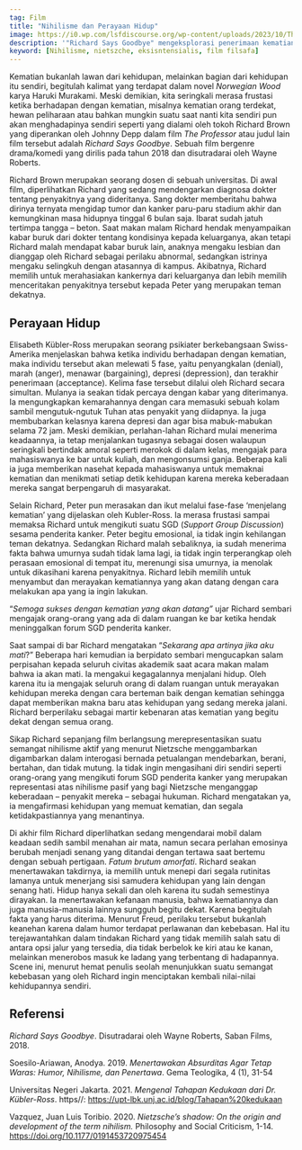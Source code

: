 ```yaml
---
tag: Film
title: "Nihilisme dan Perayaan Hidup"
image: https://i0.wp.com/lsfdiscourse.org/wp-content/uploads/2023/10/The-Professor.jpg
description: '"Richard Says Goodbye" mengeksplorasi penerimaan kematian melalui perjalanan seorang dosen yang sakit parah dalam menerima kematiannya yang akan datang.'
keyword: [Nihilisme, nietszche, eksisntensialis, film filsafa]
---
```

<p>Kematian bukanlah lawan dari kehidupan, melainkan bagian dari kehidupan itu sendiri, begitulah kalimat yang terdapat dalam novel <em>Norwegian Wood</em> karya Haruki Murakami. Meski demikian, kita seringkali merasa frustasi ketika berhadapan dengan kematian, misalnya kematian orang terdekat, hewan peliharaan atau bahkan mungkin suatu saat nanti kita sendiri pun akan menghadapinya sendiri seperti yang dialami oleh tokoh Richard Brown yang diperankan oleh Johnny Depp dalam film <em>The Professor</em> atau judul lain film tersebut adalah <em>Richard Says Goodbye</em>. Sebuah film bergenre drama/komedi yang dirilis pada tahun 2018 dan disutradarai oleh Wayne Roberts.</p> <p>Richard Brown merupakan seorang dosen di sebuah universitas. Di awal film, diperlihatkan Richard yang sedang mendengarkan diagnosa dokter tentang penyakitnya yang dideritanya. Sang dokter memberitahu bahwa dirinya ternyata mengidap tumor dan kanker paru-paru stadium akhir dan kemungkinan masa hidupnya tinggal 6 bulan saja. Ibarat sudah jatuh tertimpa tangga – beton. Saat makan malam Richard hendak menyampaikan kabar buruk dari dokter tentang kondisinya kepada keluarganya, akan tetapi Richard malah mendapat kabar buruk lain, anaknya mengaku lesbian dan dianggap oleh Richard sebagai perilaku abnormal, sedangkan istrinya mengaku selingkuh dengan atasannya di kampus. Akibatnya, Richard memilih untuk merahasiakan kankernya dari keluarganya dan lebih memilih menceritakan penyakitnya tersebut kepada Peter yang merupakan teman dekatnya.</p> <h2><strong>Perayaan Hidup</strong></h2> <p>Elisabeth Kübler-Ross merupakan seorang psikiater berkebangsaan Swiss-Amerika menjelaskan bahwa ketika individu berhadapan dengan kematian, maka individu tersebut akan melewati 5 fase, yaitu penyangkalan (denial), marah (anger), menawar (bargaining), depresi (depression), dan terakhir penerimaan (acceptance). Kelima fase tersebut dilalui oleh Richard secara simultan. Mulanya ia seakan tidak percaya dengan kabar yang diterimanya. Ia mengungkapkan kemarahannya dengan cara memasuki sebuah kolam sambil mengutuk-ngutuk Tuhan atas penyakit yang diidapnya. Ia juga membubarkan kelasnya karena depresi dan agar bisa mabuk-mabukan selama 72 jam. Meski demikian, perlahan-lahan Richard mulai menerima keadaannya, ia tetap menjalankan tugasnya sebagai dosen walaupun seringkali bertindak amoral seperti merokok di dalam kelas, mengajak para mahasiswanya ke bar untuk kuliah, dan mengonsumsi ganja. Beberapa kali ia juga memberikan nasehat kepada mahasiswanya untuk memaknai kematian dan menikmati setiap detik kehidupan karena mereka keberadaan mereka sangat berpengaruh di masyarakat.</p> <p>Selain Richard, Peter pun merasakan dan ikut melalui fase-fase ‘menjelang kematian’ yang dijelaskan oleh Kubler-Ross. Ia merasa frustasi sampai memaksa Richard untuk mengikuti suatu SGD (<em>Support Group Discussion</em>) sesama penderita kanker. Peter begitu emosional, ia tidak ingin kehilangan teman dekatnya. Sedangkan Richard malah sebaliknya, ia sudah menerima fakta bahwa umurnya sudah tidak lama lagi, ia tidak ingin terperangkap oleh perasaan emosional di tempat itu, merenungi sisa umurnya, ia menolak untuk dikasihani karena penyakitnya. Richard lebih memilih untuk menyambut dan merayakan kematiannya yang akan datang dengan cara melakukan apa yang ia ingin lakukan. </p> <p>“<em>Semoga sukses dengan kematian yang akan datang”</em> ujar Richard sembari mengajak orang-orang yang ada di dalam ruangan ke bar ketika hendak meninggalkan forum SGD penderita kanker.</p> <p>Saat sampai di bar Richard mengatakan “<em>Sekarang apa artinya jika aku mati</em>?”  Beberapa hari kemudian ia berpidato sembari mengucapkan salam perpisahan kepada seluruh civitas akademik saat acara makan malam bahwa ia akan mati. Ia mengakui kegagalannya menjalani hidup. Oleh karena itu ia mengajak seluruh orang di dalam ruangan untuk merayakan kehidupan mereka dengan cara berteman baik dengan kematian sehingga dapat memberikan makna baru atas kehidupan yang sedang mereka jalani. Richard berperilaku sebagai martir kebenaran atas kematian yang begitu dekat dengan semua orang.</p> <p>Sikap Richard sepanjang film berlangsung merepresentasikan suatu semangat nihilisme aktif yang menurut Nietzsche menggambarkan digambarkan dalam interogasi bernada petualangan mendebarkan, berani, bertahan, dan tidak mutung. Ia tidak ingin mengasihani diri sendiri seperti orang-orang yang mengikuti forum SGD penderita kanker yang merupakan representasi atas nihilisme pasif yang bagi Nietzsche menganggap keberadaan – penyakit mereka – sebagai hukuman. Richard mengatakan ya, ia mengafirmasi kehidupan yang memuat kematian, dan segala ketidakpastiannya yang menantinya. </p> <p>Di akhir film Richard diperlihatkan sedang mengendarai mobil dalam keadaan sedih sambil menahan air mata, namun secara perlahan emosinya berubah menjadi senang yang ditandai dengan tertawa saat bertemu dengan sebuah pertigaan. <em>Fatum brutum amorfati</em>. Richard seakan menertawakan takdirnya, ia  memilih untuk menepi dari segala rutinitas lamanya untuk menerjang sisi samudera kehidupan  yang lain dengan senang hati. Hidup hanya sekali dan oleh karena itu sudah semestinya dirayakan. Ia menertawakan kefanaan manusia, bahwa kematiannya dan juga manusia-manusia lainnya sungguh begitu dekat. Karena begitulah fakta yang harus diterima. Menurut Freud, perilaku tersebut bukanlah keanehan karena dalam humor terdapat perlawanan dan kebebasan. Hal itu terejawantahkan dalam tindakan Richard yang tidak memilih salah satu di antara opsi jalur yang tersedia, dia tidak berbelok ke kiri atau ke kanan, melainkan menerobos masuk ke ladang yang terbentang di hadapannya. Scene ini, menurut hemat penulis seolah menunjukkan suatu semangat kebebasan yang oleh Richard ingin menciptakan kembali nilai-nilai kehidupannya sendiri.</p> <h2><strong>Referensi</strong></h2> <p><em>Richard Says Goodbye</em>. Disutradarai oleh Wayne Roberts, Saban Films, 2018.</p> <p>Soesilo-Ariawan, Anodya. 2019. <em>Menertawakan Absurditas Agar Tetap Waras: Humor, Nihilisme, dan Penertawa</em>. Gema Teologika, 4 (1), 31-54</p> <p>Universitas Negeri Jakarta. 2021. <em>Mengenal Tahapan Kedukaan dari Dr. Kübler-Ross</em>. https//: <a href="https://upt-lbk.unj.ac.id/blog/Tahapan%20kedukaan" rel="nofollow">https://upt-lbk.unj.ac.id/blog/Tahapan%20kedukaan</a> </p> <p>Vazquez, Juan Luis Toribio. 2020. <em>Nietzsche’s shadow: On the origin and development of the term nihilism.</em> Philosophy and Social Criticism, 1-14. <a href="https://doi.org/10.1177/0191453720975454" rel="nofollow">https://doi.org/10.1177/0191453720975454</a> </p>
